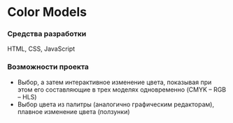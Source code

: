# Color Models
### Средства разработки
HTML, CSS, JavaScript
### Возможности проекта
* Выбор, а затем интерактивное изменение цвета, показывая при этом его составляющие в трех моделях одновременно (CMYK – RGB – HLS)
* Выбор цвета из палитры (аналогично графическим редакторам), плавное изменение цвета (ползунки)
